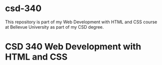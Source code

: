 # csd-340
This repository is part of my Web Development with HTML and CSS course at Bellevue University as part of my CSD degree.



<h1>CSD 340 Web Development with HTML and CSS<h1>
  
